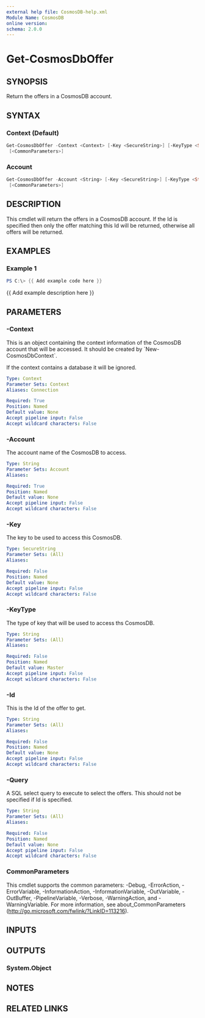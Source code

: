 ```yaml
---
external help file: CosmosDB-help.xml
Module Name: CosmosDB
online version:
schema: 2.0.0
---
```


# Get-CosmosDbOffer

## SYNOPSIS

Return the offers in a CosmosDB account.

## SYNTAX

### Context (Default)

```powershell
Get-CosmosDbOffer -Context <Context> [-Key <SecureString>] [-KeyType <String>] [-Id <String>] [-Query <String>]
 [<CommonParameters>]
```

### Account

```powershell
Get-CosmosDbOffer -Account <String> [-Key <SecureString>] [-KeyType <String>] [-Id <String>] [-Query <String>]
 [<CommonParameters>]
```

## DESCRIPTION

This cmdlet will return the offers in a CosmosDB account.
If the Id is specified then only the offer matching this
Id will be returned, otherwise all offers will be returned.

## EXAMPLES

### Example 1

```powershell
PS C:\> {{ Add example code here }}
```

{{ Add example description here }}

## PARAMETERS

### -Context

This is an object containing the context information of
the CosmosDB account that will be accessed.
It should be created by \`New-CosmosDbContext\`.

If the context contains a database it will be ignored.

```yaml
Type: Context
Parameter Sets: Context
Aliases: Connection

Required: True
Position: Named
Default value: None
Accept pipeline input: False
Accept wildcard characters: False
```

### -Account

The account name of the CosmosDB to access.

```yaml
Type: String
Parameter Sets: Account
Aliases:

Required: True
Position: Named
Default value: None
Accept pipeline input: False
Accept wildcard characters: False
```

### -Key

The key to be used to access this CosmosDB.

```yaml
Type: SecureString
Parameter Sets: (All)
Aliases:

Required: False
Position: Named
Default value: None
Accept pipeline input: False
Accept wildcard characters: False
```

### -KeyType

The type of key that will be used to access ths CosmosDB.

```yaml
Type: String
Parameter Sets: (All)
Aliases:

Required: False
Position: Named
Default value: Master
Accept pipeline input: False
Accept wildcard characters: False
```

### -Id

This is the Id of the offer to get.

```yaml
Type: String
Parameter Sets: (All)
Aliases:

Required: False
Position: Named
Default value: None
Accept pipeline input: False
Accept wildcard characters: False
```

### -Query

A SQL select query to execute to select the offers.
This should not be specified if Id is specified.

```yaml
Type: String
Parameter Sets: (All)
Aliases:

Required: False
Position: Named
Default value: None
Accept pipeline input: False
Accept wildcard characters: False
```

### CommonParameters

This cmdlet supports the common parameters: -Debug, -ErrorAction, -ErrorVariable, -InformationAction, -InformationVariable, -OutVariable, -OutBuffer, -PipelineVariable, -Verbose, -WarningAction, and -WarningVariable.
For more information, see about_CommonParameters (http://go.microsoft.com/fwlink/?LinkID=113216).

## INPUTS

## OUTPUTS

### System.Object

## NOTES

## RELATED LINKS
